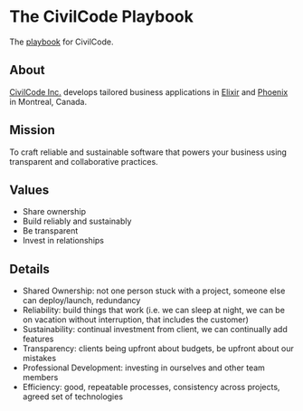# The CivilCode Playbook

The [playbook](https://github.com/civilcode/playbook) for CivilCode.

## About

[CivilCode Inc.](http://www.civilcode.io) develops tailored business applications in [Elixir](http://elixir-lang.org/) and [Phoenix](http://www.phoenixframework.org/) in Montreal, Canada.

## Mission

To craft reliable and sustainable software that powers your business using transparent and collaborative practices.

## Values

* Share ownership
* Build reliably and sustainably
* Be transparent
* Invest in relationships

## Details

* Shared Ownership: not one person stuck with a project, someone else can deploy/launch, redundancy
* Reliability: build things that work \(i.e. we can sleep at night, we can be on vacation without interruption, that includes the customer\)
* Sustainability: continual investment from client, we can continually add features
* Transparency: clients being upfront about budgets, be upfront about our mistakes
* Professional Development: investing in ourselves and other team members
* Efficiency: good, repeatable processes, consistency across projects, agreed set of technologies

